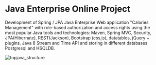 Java Enterprise Online Project 
===============================
Development of Spring / JPA Java Enterprise Web application "Calories Management"  with role-based authorization and access rights using the most popular Java tools and technologies: Maven, Spring MVC, Security, JPA(Hibernate), REST(Jackson), Bootstrap (css,js), datatables, jQuery + plugins, Java 8 Stream and Time API and storing in different databases Postgresql and HSQLDB.

![topjava_structure](https://user-images.githubusercontent.com/13649199/27433714-8294e6fe-575e-11e7-9c41-7f6e16c5ebe5.jpg)

